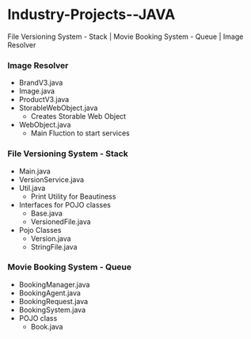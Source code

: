 # Industry-Projects--JAVA
File Versioning System - Stack | Movie Booking System - Queue | Image Resolver

### Image Resolver
  - BrandV3.java
  - Image.java
  - ProductV3.java
  - StorableWebObject.java
    - Creates Storable Web Object
  - WebObject.java
    - Main Fluction to start services
    
### File Versioning System - Stack
  - Main.java
  - VersionService.java
  - Util.java
    - Print Utility for Beautiness
  - Interfaces for POJO classes
    - Base.java
    - VersionedFile.java
  - Pojo Classes
    - Version.java
    - StringFile.java
    
### Movie Booking System - Queue
  - BookingManager.java
  - BookingAgent.java
  - BookingRequest.java
  - BookingSystem.java
  - POJO class
    - Book.java
    
  
  
